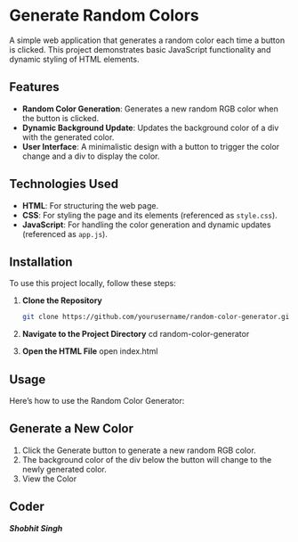 # Generate Random Colors

A simple web application that generates a random color each time a button is clicked. This project demonstrates basic JavaScript functionality and dynamic styling of HTML elements.

## Features

- **Random Color Generation**: Generates a new random RGB color when the button is clicked.
- **Dynamic Background Update**: Updates the background color of a div with the generated color.
- **User Interface**: A minimalistic design with a button to trigger the color change and a div to display the color.

## Technologies Used

- **HTML**: For structuring the web page.
- **CSS**: For styling the page and its elements (referenced as `style.css`).
- **JavaScript**: For handling the color generation and dynamic updates (referenced as `app.js`).

## Installation

To use this project locally, follow these steps:

1. **Clone the Repository**

   ```bash
   git clone https://github.com/yourusername/random-color-generator.git
   
2. **Navigate to the Project Directory**
   cd random-color-generator

3. **Open the HTML File**
   open index.html
   
## Usage
Here’s how to use the Random Color Generator:

## Generate a New Color

1. Click the Generate button to generate a new random RGB color.
2. The background color of the div below the button will change to the newly generated color.
3. View the Color

## Coder
***Shobhit Singh***

